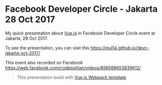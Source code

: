 # Facebook Developer Circle - Jakarta 28 Oct 2017

My quick presentation about [Vue.js](https://vuejs.org) in Facebook Developer Circle event at Jakarta, 28 Oct 2017.

To see the presentation, you can visit this https://mul14.github.io/devc-jakarta-oct-2017/

This event also recorded on Facebook https://web.facebook.com/codepolitan/videos/896588653839612/

> This presentation build with [Vue.js Webpack template](http://vuejs-templates.github.io/webpack/)
